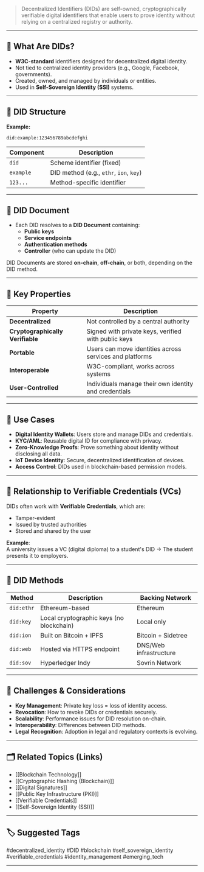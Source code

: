 > Decentralized Identifiers (DIDs) are self-owned, cryptographically verifiable digital identifiers that enable users to prove identity without relying on a centralized registry or authority.

---

## 🧠 What Are DIDs?

- **W3C-standard** identifiers designed for decentralized digital identity.
- Not tied to centralized identity providers (e.g., Google, Facebook, governments).
- Created, owned, and managed by individuals or entities.
- Used in **Self-Sovereign Identity (SSI)** systems.

---

## 🧱 DID Structure

**Example:**
```
did:example:123456789abcdefghi
```


| Component     | Description                                  |
|---------------|----------------------------------------------|
| `did`         | Scheme identifier (fixed)                    |
| `example`     | DID method (e.g., `ethr`, `ion`, `key`)       |
| `123...`      | Method-specific identifier                   |

---

## 📜 DID Document

- Each DID resolves to a **DID Document** containing:
  - **Public keys**
  - **Service endpoints**
  - **Authentication methods**
  - **Controller** (who can update the DID)

DID Documents are stored **on-chain**, **off-chain**, or both, depending on the DID method.

---

## 🔐 Key Properties

| Property               | Description                                                   |
|------------------------|---------------------------------------------------------------|
| **Decentralized**      | Not controlled by a central authority                         |
| **Cryptographically Verifiable** | Signed with private keys, verified with public keys       |
| **Portable**           | Users can move identities across services and platforms        |
| **Interoperable**      | W3C-compliant, works across systems                           |
| **User-Controlled**    | Individuals manage their own identity and credentials         |

---

## 🧾 Use Cases

- **Digital Identity Wallets**: Users store and manage DIDs and credentials.
- **KYC/AML**: Reusable digital ID for compliance with privacy.
- **Zero-Knowledge Proofs**: Prove something about identity without disclosing all data.
- **IoT Device Identity**: Secure, decentralized identification of devices.
- **Access Control**: DIDs used in blockchain-based permission models.

---

## 🔄 Relationship to Verifiable Credentials (VCs)

DIDs often work with **Verifiable Credentials**, which are:
- Tamper-evident
- Issued by trusted authorities
- Stored and shared by the user

**Example**:  
A university issues a VC (digital diploma) to a student's DID → The student presents it to employers.

---

## 🧰 DID Methods

| Method        | Description                                  | Backing Network         |
|---------------|----------------------------------------------|--------------------------|
| `did:ethr`    | Ethereum-based                               | Ethereum                 |
| `did:key`     | Local cryptographic keys (no blockchain)     | Local only               |
| `did:ion`     | Built on Bitcoin + IPFS                      | Bitcoin + Sidetree       |
| `did:web`     | Hosted via HTTPS endpoint                    | DNS/Web infrastructure   |
| `did:sov`     | Hyperledger Indy                             | Sovrin Network           |

---

## 🚧 Challenges & Considerations

- **Key Management**: Private key loss = loss of identity access.
- **Revocation**: How to revoke DIDs or credentials securely.
- **Scalability**: Performance issues for DID resolution on-chain.
- **Interoperability**: Differences between DID methods.
- **Legal Recognition**: Adoption in legal and regulatory contexts is evolving.

---

## 🗂 Related Topics (Links)

- [[Blockchain Technology]]
- [[Cryptographic Hashing (Blockchain)]]
- [[Digital Signatures]]
- [[Public Key Infrastructure (PKI)]]
- [[Verifiable Credentials]]
- [[Self-Sovereign Identity (SSI)]]

---

## 🏷 Suggested Tags

#decentralized_identity #DID #blockchain #self_sovereign_identity #verifiable_credentials #identity_management #emerging_tech

---

